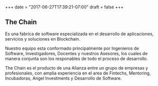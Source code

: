 +++
date = "2017-06-27T17:39:21-07:00"
draft = false
+++

## The Chain

Es una fabrica de software especializada en el desarrollo de aplicaciones, servicios y soluciones en&nbsp;Blockchain.

Nuestro equipo esta conformado principalmente por Ingenieros de Software, Investigadores, Docentes y nuestros Asesores,&nbsp;los cuales de manera conjunta son los responables de todo el proceso de desarrollo.

The Chain es el producto de una Alianza entre un grupo de empresas y profesionales, con amplia experiencia en el area de Fintechs, Mentoring, Incubadoras, Angel Investments y Desarrollo de Software.